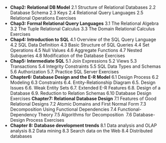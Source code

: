 + **Chap2: Relational DB Model**
	2.1 Structure of Relational Databases
	2.2 Database Schema
	2.3 Keys
	2.4 Relational Query Languages
	2.5 Relational Operations
	Exercises
+ **Chap3: Formal Relational Query Languages**
	3.1 The Relational Algebra
	3.2 The Tuple Relational Calculus
	3.3 The Domain Relational Calculus
	Exercises
+ **Chap4: Introduction to SQL**
	4.1 Overview of the SQL Query Language
	4.2 SQL Data Definition
	4.3 Basic Structure of SQL Queries
	4.4 Set Operations
	4.5 Null Values
	4.6 Aggregate Functions
	4.7 Nested Subqueries
	4.8 Modification of the Database
	Exercises
+ **Chap5: Intermediate SQL**
	5.1 Join Expressions
	5.2 Views
	5.3 Transactions
	5.4 Integrity Constraints
	5.5 SQL Data Types and Schemas
	5.6 Authorization
	5.7. Practice SQL Server
	Exercises
+ **Chapter6: Database Design and the E-R Model**
	6.1 Design Process
	6.2 Modeling
	6.3 Constraints
	6.4. Entity-Relationship Diagram
	6.5. Design Issues
	6.6. Weak Entity Sets
	6.7. Extended E-R Features
	6.8. Design of a Database
	6.9. Reduction to Relation Schemas
	6.10 Database Design
	Exercises
**Chapter7: Relational Database Design**
	7.1 Features of Good Relational Designs
	7.2 Atomic Domains and First Normal Form
	7.3 Decomposition Using Functional Dependencies
	7.4 Functional-Dependency Theory
	7.5 Algorithms for Decomposition 
	7.6 Database-Design Process
	Exercises
+ **Chapter 8: Database development trends**
	8.1 Data analysis and OLAP analysis
	8.2 Data mining
	8.3 Search data on the Web
	8.4 Distributed databases
 